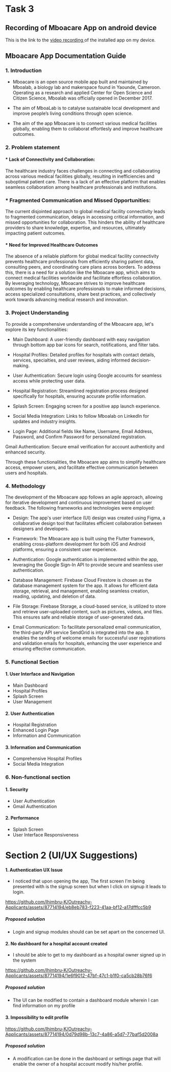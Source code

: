 
# Task 3

## Recording of Mboacare App on android device
This is the link to the [video recording ](https://drive.google.com/file/d/11OgUl7K-AjFb4TxhJqjqW5UzvMF_VNEe/view?usp=sharing) of the installed app on my device.



## Mboacare App Documentation Guide 

### 1. Introduction

- Mboacare is an open source mobile app built and maintained by Mboalab, a biology lab and makerspace found in Yaounde, Cameroon. Operating as a research and applied Center for Open Science and Citizen Science, Mboalab was officially opened in December 2017. 

- The aim of MboaLab is to catalyse sustainable local development and improve people’s living conditions through open science.

- The aim of the app Mboacare is to connect various medical facilities globally, enabling them to collaborat effortlesly and improve healthcare outcomes.

### 2. Problem statement

#### * Lack of Connectivity and Collaboration: 

The healthcare industry faces challenges in connecting and collaborating across various medical facilities globally, resulting in inefficiencies and suboptimal patient care. There is a lack of an effective platform that enables seamless collaboration among healthcare professionals and institutions.

### * Fragmented Communication and Missed Opportunities: 
The current disjointed approach to global medical facility connectivity leads to fragmented communication, delays in accessing critical information, and missed opportunities for collaboration. This hinders the ability of healthcare providers to share knowledge, expertise, and resources, ultimately impacting patient outcomes.

#### * Need for Improved Healthcare Outcomes
The absence of a reliable platform for global medical facility connectivity prevents healthcare professionals from efficiently sharing patient data, consulting peers, and coordinating care plans across borders. To address this, there is a need for a solution like the Mboacare app, which aims to connect medical facilities worldwide and facilitate effortless collaboration. By leveraging technology, Mboacare strives to improve healthcare outcomes by enabling healthcare professionals to make informed decisions, access specialized consultations, share best practices, and collectively work towards advancing medical research and innovation.



### 3. Project Understanding
To provide a comprehensive understanding of the Mboacare app, let's explore its key functionalities:

- Main Dashboard: A user-friendly dashboard with easy navigation through bottom app bar icons for search, notifications, and filter tabs.

- Hospital Profiles: Detailed profiles for hospitals with contact details, services, specialties, and user reviews, aiding informed decision-making.

- User Authentication: Secure login using Google accounts for seamless access while protecting user data.

- Hospital Registration: Streamlined registration process designed specifically for hospitals, ensuring accurate profile information.

- Splash Screen: Engaging screen for a positive app launch experience.

- Social Media Integration: Links to follow Mboalab on LinkedIn for updates and industry insights.

- Login Page: Additional fields like Name, Username, Email Address, Password, and Confirm Password for personalized registration.

Gmail Authentication: Secure email verification for account authenticity and enhanced security.

Through these functionalities, the Mboacare app aims to simplify healthcare access, empower users, and facilitate effective communication between users and hospitals.



### 4. Methodology
The development of the Mboacare app follows an agile approach, allowing for iterative development and continuous improvement based on user feedback. The following frameworks and technologies were employed:

- Design: The app's user interface (UI) design was created using Figma, a collaborative design tool that facilitates efficient collaboration between designers and developers.

- Framework: The Mboacare app is built using the Flutter framework, enabling cross-platform development for both iOS and Android platforms, ensuring a consistent user experience.

- Authentication: Google authentication is implemented within the app, leveraging the Google Sign-In API to provide secure and seamless user authentication.

- Database Management: Firebase Cloud Firestore is chosen as the database management system for the app. It allows for efficient data storage, retrieval, and management, enabling seamless creation, reading, updating, and deletion of data.

- File Storage: Firebase Storage, a cloud-based service, is utilized to store and retrieve user-uploaded content, such as pictures, videos, and files. This ensures safe and reliable storage of user-generated data.

- Email Communication: To facilitate personalized email communication, the third-party API service SendGrid is integrated into the app. It enables the sending of welcome emails for successful user registrations and validation emails for hospitals, enhancing the user experience and ensuring effective communication.



### 5. Functional Section


#### 1. User Interface and Navigation

- Main Dashboard
- Hospital Profiles
- Splash Screen
- User Management

#### 2. User Authentication
- Hospital Registration
- Enhanced Login Page
- Information and Communication

#### 3. Information and Communication
- Comprehensive Hospital Profiles
- Social Media Integration

### 6. Non-functional section

#### 1. Security
- User Authentication
- Gmail Authentication

#### 2. Performance
- Splash Screen
- User Interface Responsiveness

  

# Section 2 (UI/UX Suggestions)

#### 1. Authentication UX Issue
- I noticed that upon opening the app, The first screen I'm being presented with is the signup screen but when I click on signup it leads to login.

https://github.com/Ihimbru-K/Outreachy-Applicants/assets/87714194/eb8eb783-f223-41aa-bf12-a17dfffcc5b9


##### Proposed solution
- Login and signup modules should can be set apart on the concerned UI.

#### 2. No dashboard for a hospital account created
- I should be able to get to my dashboard as a hospital owner signed up in the system

https://github.com/Ihimbru-K/Outreachy-Applicants/assets/87714194/1e6f9012-47bf-47c1-b1f0-ca5cb28b76f6


##### Proposed solution
- The UI can be modified to contain a dashboard module wherein I can find information on my profile

#### 3. Impossibility to edit profile
https://github.com/Ihimbru-K/Outreachy-Applicants/assets/87714194/0d79d98b-13c7-4a86-a5d7-77baf5d2008a
##### Proposed solution 
- A modification can be done in the dashboard or settings page that will enable the owner of a hospital account modify his/her profile.
















